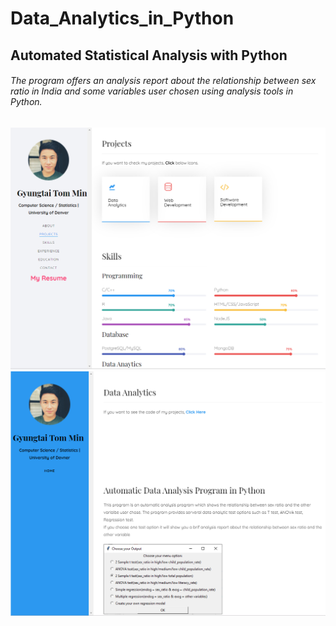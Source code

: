 # Data_Analytics_in_Python
## Automated Statistical Analysis with Python
###### The program offers an analysis report about the relationship between sex ratio in India and some variables user chosen using analysis tools in Python.  
![Image](https://github.com/rudxowl/PortfolioWeb/blob/master/web_dev/images/portfolioweb.PNG)
![Image](https://github.com/rudxowl/PortfolioWeb/blob/master/web_dev/images/portfolioweb2.PNG)
